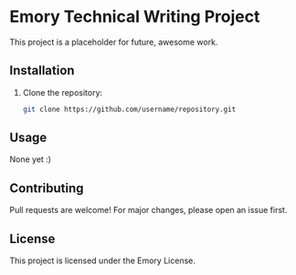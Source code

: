 # Emory Technical Writing Project
This project is a placeholder for future, awesome work.

## Installation
1. Clone the repository:
   ```bash
   git clone https://github.com/username/repository.git
   ```
   
## Usage
None yet :\)

## Contributing
Pull requests are welcome! For major changes, please open an issue first.

## License
This project is licensed under the Emory License.
```
